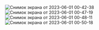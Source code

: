 ![Снимок экрана от 2023-06-01 00-42-38](https://github.com/Kaipaeff/BERi/assets/99525626/866d848c-86b5-4891-bed3-46f937ca9654)
![Снимок экрана от 2023-06-01 00-47-19](https://github.com/Kaipaeff/BERi/assets/99525626/73329fe2-bb6c-4e03-aa60-24999117b26e)
![Снимок экрана от 2023-06-01 00-48-11](https://github.com/Kaipaeff/BERi/assets/99525626/060691c4-6b3e-42b2-afca-1961bd37e068)
![Снимок экрана от 2023-06-01 00-50-18](https://github.com/Kaipaeff/BERi/assets/99525626/9c680b42-7609-463f-83b9-e6118da9703b)
